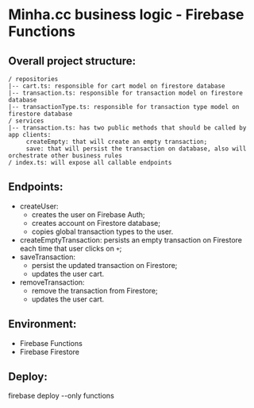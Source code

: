 # Minha.cc business logic - Firebase Functions

## Overall project structure:

````
/ repositories
|-- cart.ts: responsible for cart model on firestore database
|-- transaction.ts: responsible for transaction model on firestore database
|-- transactionType.ts: responsible for transaction type model on firestore database
/ services
|-- transaction.ts: has two public methods that should be called by app clients:
     createEmpty: that will create an empty transaction;
     save: that will persist the transaction on database, also will orchestrate other business rules
/ index.ts: will expose all callable endpoints
````
## Endpoints:
* createUser:
     * creates the user on Firebase Auth;
     * creates account on Firestore database;
     * copies global transaction types to the user.
* createEmptyTransaction: persists an empty transaction on Firestore each time that user clicks on `+`;
* saveTransaction:
     * persist the updated transaction on Firestore;
     * updates the user cart.
* removeTransaction:
     * remove the transaction from Firestore;
     * updates the user cart.

## Environment:
* Firebase Functions
* Firebase Firestore

## Deploy:
firebase deploy --only functions
